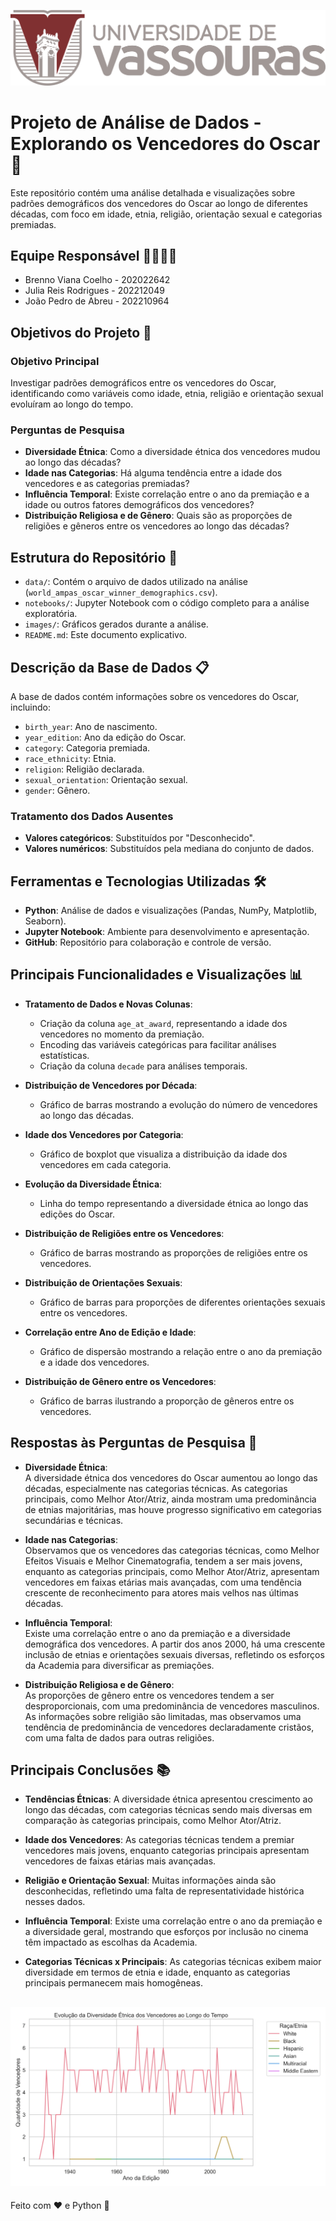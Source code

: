 ![vassouras](image/Horizontal.png)

# Projeto de Análise de Dados - Explorando os Vencedores do Oscar 🎥

Este repositório contém uma análise detalhada e visualizações sobre padrões demográficos dos vencedores do Oscar ao longo de diferentes décadas, com foco em idade, etnia, religião, orientação sexual e categorias premiadas.

## Equipe Responsável 👩‍💻👨‍💻
- Brenno Viana Coelho - 202022642
- Julia Reis Rodrigues - 202212049
- João Pedro de Abreu - 202210964

## Objetivos do Projeto 🎯

### Objetivo Principal
Investigar padrões demográficos entre os vencedores do Oscar, identificando como variáveis como idade, etnia, religião e orientação sexual evoluíram ao longo do tempo.

### Perguntas de Pesquisa
- **Diversidade Étnica**: Como a diversidade étnica dos vencedores mudou ao longo das décadas?
- **Idade nas Categorias**: Há alguma tendência entre a idade dos vencedores e as categorias premiadas?
- **Influência Temporal**: Existe correlação entre o ano da premiação e a idade ou outros fatores demográficos dos vencedores?
- **Distribuição Religiosa e de Gênero**: Quais são as proporções de religiões e gêneros entre os vencedores ao longo das décadas?

## Estrutura do Repositório 📁
- `data/`: Contém o arquivo de dados utilizado na análise (`world_ampas_oscar_winner_demographics.csv`).
- `notebooks/`: Jupyter Notebook com o código completo para a análise exploratória.
- `images/`: Gráficos gerados durante a análise.
- `README.md`: Este documento explicativo.

## Descrição da Base de Dados 📋
A base de dados contém informações sobre os vencedores do Oscar, incluindo:
- `birth_year`: Ano de nascimento.
- `year_edition`: Ano da edição do Oscar.
- `category`: Categoria premiada.
- `race_ethnicity`: Etnia.
- `religion`: Religião declarada.
- `sexual_orientation`: Orientação sexual.
- `gender`: Gênero.

### Tratamento dos Dados Ausentes
- **Valores categóricos**: Substituídos por "Desconhecido".
- **Valores numéricos**: Substituídos pela mediana do conjunto de dados.

## Ferramentas e Tecnologias Utilizadas 🛠️
- **Python**: Análise de dados e visualizações (Pandas, NumPy, Matplotlib, Seaborn).
- **Jupyter Notebook**: Ambiente para desenvolvimento e apresentação.
- **GitHub**: Repositório para colaboração e controle de versão.

## Principais Funcionalidades e Visualizações 📊
- **Tratamento de Dados e Novas Colunas**:
  - Criação da coluna `age_at_award`, representando a idade dos vencedores no momento da premiação.
  - Encoding das variáveis categóricas para facilitar análises estatísticas.
  - Criação da coluna `decade` para análises temporais.
  
- **Distribuição de Vencedores por Década**:
  - Gráfico de barras mostrando a evolução do número de vencedores ao longo das décadas.

- **Idade dos Vencedores por Categoria**:
  - Gráfico de boxplot que visualiza a distribuição da idade dos vencedores em cada categoria.

- **Evolução da Diversidade Étnica**:
  - Linha do tempo representando a diversidade étnica ao longo das edições do Oscar.

- **Distribuição de Religiões entre os Vencedores**:
  - Gráfico de barras mostrando as proporções de religiões entre os vencedores.

- **Distribuição de Orientações Sexuais**:
  - Gráfico de barras para proporções de diferentes orientações sexuais entre os vencedores.

- **Correlação entre Ano de Edição e Idade**:
  - Gráfico de dispersão mostrando a relação entre o ano da premiação e a idade dos vencedores.

- **Distribuição de Gênero entre os Vencedores**:
  - Gráfico de barras ilustrando a proporção de gêneros entre os vencedores.

## Respostas às Perguntas de Pesquisa 🧐

- **Diversidade Étnica**:  
  A diversidade étnica dos vencedores do Oscar aumentou ao longo das décadas, especialmente nas categorias técnicas. As categorias principais, como Melhor Ator/Atriz, ainda mostram uma predominância de etnias majoritárias, mas houve progresso significativo em categorias secundárias e técnicas.

- **Idade nas Categorias**:  
  Observamos que os vencedores das categorias técnicas, como Melhor Efeitos Visuais e Melhor Cinematografia, tendem a ser mais jovens, enquanto as categorias principais, como Melhor Ator/Atriz, apresentam vencedores em faixas etárias mais avançadas, com uma tendência crescente de reconhecimento para atores mais velhos nas últimas décadas.

- **Influência Temporal**:  
  Existe uma correlação entre o ano da premiação e a diversidade demográfica dos vencedores. A partir dos anos 2000, há uma crescente inclusão de etnias e orientações sexuais diversas, refletindo os esforços da Academia para diversificar as premiações.

- **Distribuição Religiosa e de Gênero**:  
  As proporções de gênero entre os vencedores tendem a ser desproporcionais, com uma predominância de vencedores masculinos. As informações sobre religião são limitadas, mas observamos uma tendência de predominância de vencedores declaradamente cristãos, com uma falta de dados para outras religiões.

## Principais Conclusões 📚
- **Tendências Étnicas**:
  A diversidade étnica apresentou crescimento ao longo das décadas, com categorias técnicas sendo mais diversas em comparação às categorias principais, como Melhor Ator/Atriz.

- **Idade dos Vencedores**:
  As categorias técnicas tendem a premiar vencedores mais jovens, enquanto categorias principais apresentam vencedores de faixas etárias mais avançadas.

- **Religião e Orientação Sexual**:
  Muitas informações ainda são desconhecidas, refletindo uma falta de representatividade histórica nesses dados.

- **Influência Temporal**:
  Existe uma correlação entre o ano da premiação e a diversidade geral, mostrando que esforços por inclusão no cinema têm impactado as escolhas da Academia.

- **Categorias Técnicas x Principais**:
  As categorias técnicas exibem maior diversidade em termos de etnia e idade, enquanto as categorias principais permanecem mais homogêneas.


![Gráfico 3](image/graficolinhas.png)
---

Feito com ❤️ e Python 🐍
